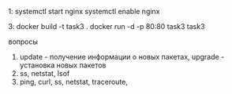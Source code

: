 1:
systemctl start nginx
systemctl enable nginx

3:
 docker build -t task3 .
 docker run -d -p 80:80 task3 task3

вопросы
1. update - получение информации о новых пакетах, upgrade - установка новых пакетов
2. ss, netstat, lsof
3. ping, curl, ss, netstat, traceroute,
